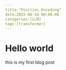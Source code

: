 ```yaml
---
title:"Position Encoding"
date:2025-06-16 00:00:00
categories:[LLM]
tags:[transformer]
---
```


# Hello world
this is my first blog post

